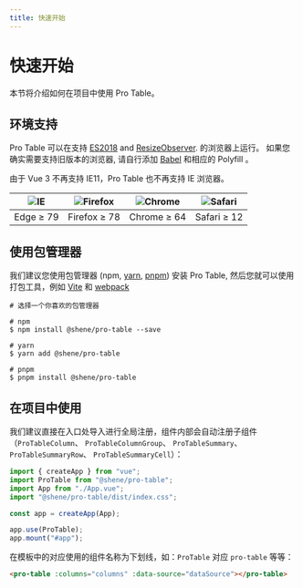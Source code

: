 ```yaml
---
title: 快速开始
---
```


# 快速开始

本节将介绍如何在项目中使用 Pro Table。

## 环境支持

Pro Table 可以在支持 [ES2018](https://caniuse.com/?feats=mdn-javascript_builtins_regexp_dotall,mdn-javascript_builtins_regexp_lookbehind_assertion,mdn-javascript_builtins_regexp_named_capture_groups,mdn-javascript_builtins_regexp_property_escapes,mdn-javascript_builtins_symbol_asynciterator,mdn-javascript_functions_method_definitions_async_generator_methods,mdn-javascript_grammar_template_literals_template_literal_revision,mdn-javascript_operators_destructuring_rest_in_objects,mdn-javascript_operators_spread_spread_in_destructuring,promise-finally) and [ResizeObserver](https://caniuse.com/resizeobserver).
的浏览器上运行。 如果您确实需要支持旧版本的浏览器, 请自行添加 [Babel](https://babeljs.io/) 和相应的 Polyfill 。

由于 Vue 3 不再支持 IE11，Pro Table 也不再支持 IE 浏览器。

| ![IE](https://cdn.jsdelivr.net/npm/@browser-logos/edge/edge_32x32.png) | ![Firefox](https://cdn.jsdelivr.net/npm/@browser-logos/firefox/firefox_32x32.png) | ![Chrome](https://cdn.jsdelivr.net/npm/@browser-logos/chrome/chrome_32x32.png) | ![Safari](https://cdn.jsdelivr.net/npm/@browser-logos/safari/safari_32x32.png) |
| ---------------------------------------------------------------------- | --------------------------------------------------------------------------------- | ------------------------------------------------------------------------------ | ------------------------------------------------------------------------------ |
| Edge ≥ 79                                                              | Firefox ≥ 78                                                                      | Chrome ≥ 64                                                                    | Safari ≥ 12                                                                    |

## 使用包管理器

我们建议您使用包管理器 (npm, [yarn](https://classic.yarnpkg.com/lang/en/), [pnpm](https://pnpm.io/)) 安装 Pro Table, 然后您就可以使用打包工具，例如 [Vite](https://vitejs.dev) 和
[webpack](https://webpack.js.org/)

```shell
# 选择一个你喜欢的包管理器

# npm
$ npm install @shene/pro-table --save

# yarn
$ yarn add @shene/pro-table

# pnpm
$ pnpm install @shene/pro-table
```

## 在项目中使用

我们建议直接在入口处导入进行全局注册，组件内部会自动注册子组件（`ProTableColumn`、 `ProTableColumnGroup`、 `ProTableSummary`、 `ProTableSummaryRow`、 `ProTableSummaryCell`）：

```ts
import { createApp } from "vue";
import ProTable from "@shene/pro-table";
import App from "./App.vue";
import "@shene/pro-table/dist/index.css";

const app = createApp(App);

app.use(ProTable);
app.mount("#app");
```

在模板中的对应使用的组件名称为下划线，如：`ProTable` 对应 `pro-table` 等等：

```html
<pro-table :columns="columns" :data-source="dataSource"></pro-table>
```
